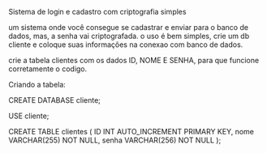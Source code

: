 
Sistema de login e cadastro com criptografia simples


um sistema onde você consegue se cadastrar e enviar para o banco de dados, mas, a senha vai criptografada. o uso é bem simples, crie um db cliente e coloque suas informações na conexao com banco de dados.


crie a tabela clientes com os dados ID, NOME E SENHA, para que funcione corretamente o codigo.

Criando a tabela: 

CREATE DATABASE cliente;

USE cliente;

CREATE TABLE clientes (
    ID INT AUTO_INCREMENT PRIMARY KEY,
    nome VARCHAR(255) NOT NULL,
    senha VARCHAR(256) NOT NULL
);
